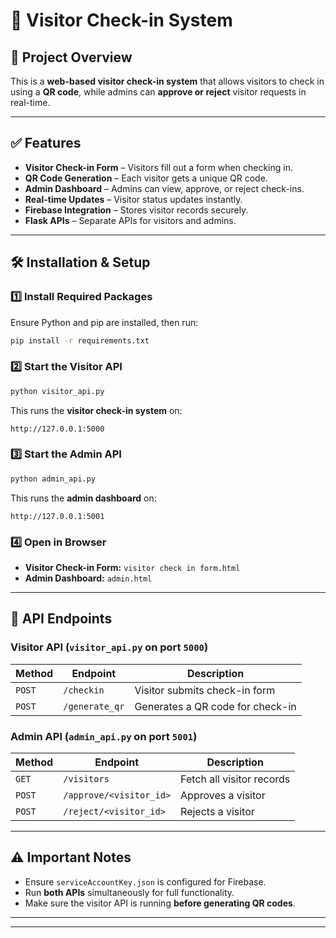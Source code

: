# 🚀 Visitor Check-in System

## 📌 Project Overview
This is a **web-based visitor check-in system** that allows visitors to check in using a **QR code**, while admins can **approve or reject** visitor requests in real-time.

---

## ✅ Features
- **Visitor Check-in Form** – Visitors fill out a form when checking in.
- **QR Code Generation** – Each visitor gets a unique QR code.
- **Admin Dashboard** – Admins can view, approve, or reject check-ins.
- **Real-time Updates** – Visitor status updates instantly.
- **Firebase Integration** – Stores visitor records securely.
- **Flask APIs** – Separate APIs for visitors and admins.

---

## 🛠 Installation & Setup
### **1️⃣ Install Required Packages**
Ensure Python and pip are installed, then run:
```bash
pip install -r requirements.txt
```

### **2️⃣ Start the Visitor API**
```bash
python visitor_api.py
```
This runs the **visitor check-in system** on:
```
http://127.0.0.1:5000
```

### **3️⃣ Start the Admin API**
```bash
python admin_api.py
```
This runs the **admin dashboard** on:
```
http://127.0.0.1:5001
```

### **4️⃣ Open in Browser**
- **Visitor Check-in Form:** `visitor check in form.html`
- **Admin Dashboard:** `admin.html`

---

## 🔗 API Endpoints
### **Visitor API (`visitor_api.py` on port `5000`)**
| Method | Endpoint | Description |
|--------|---------|-------------|
| `POST` | `/checkin` | Visitor submits check-in form |
| `POST` | `/generate_qr` | Generates a QR code for check-in |

### **Admin API (`admin_api.py` on port `5001`)**
| Method | Endpoint | Description |
|--------|---------|-------------|
| `GET` | `/visitors` | Fetch all visitor records |
| `POST` | `/approve/<visitor_id>` | Approves a visitor |
| `POST` | `/reject/<visitor_id>` | Rejects a visitor |

---

## ⚠️ Important Notes
- Ensure `serviceAccountKey.json` is configured for Firebase.
- Run **both APIs** simultaneously for full functionality.
- Make sure the visitor API is running **before generating QR codes**.

---



---
